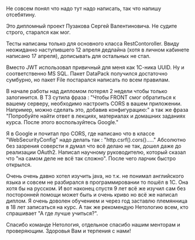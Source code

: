 Не совсем понял что надо тут надо написать, так что напишу отсебятину.

Это дипломный проект Пузакова Сергей Валентиновича. Не судите строго, старался как мог.

Тесты написаны только для основного класса RestContoroller. Ввиду неожиданно наступившего 12 апреля дедлайна 
(хотя в личном кабинете написано 17 апреля), дописывать для остальных не стал. 

Вместо JWT использовал привичный для меня как 1С-ника UUID. Ну и соответственно MS SQL.
Пакет DataPack получился достаточно сумбурно, но пакет File постарался написать по всем правилам.

В начале работы над дипломом потерял 2 недели чтобы только залогинится. В ТЗ сутила фраза :
"Чтобы FRONT смог обратиться к вашему серверу, необходимо настроить CORS в вашем приложении. Например, можно сделать 
это, добавив конфигурацию:"
а так же фраза
"Попробуйте найти ответ в лекциях, материалах и домашних заданиях курса. После этого воспользуйтесь Google."

Я в Google и почитал про CORS, где написано что в классе "WebSecurityConfig" надо делать так :
"http.csrf().cors()....."
Абсолютно без зазрения соверсти я думал что всё делаю не так, дошел даже до реализации OAuth2. Написал научному
руководителю, который сказал что "на самом деле не всё так сложно". После чего ларчик быстро открылся.

Очень очень давно хотел изучить java, но т.к. не понимал английского языка и совсем не разбирался в программировании
то пошёл в 1С. Она хотя бы на русском. И вот наконец спустя 9 лет всё же изучил сам без посторонней помощи может быть и
очень криво но всё же написал диплом. Я очень доволен обучением и через год заставлю племянница в 18 лет записаться на
курс. А так же рекомендую Нетологию всем, кто спрашивает "А где лучше учиться?".

Спасибо команде Нетология, отдельное спасибо нашим менторам и проверяющим. Здоровья Вам и терпения с нами! 
